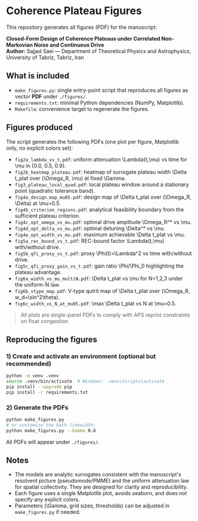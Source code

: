 # Coherence Plateau Figures

This repository generates all figures (PDF) for the manuscript:

**Closed-Form Design of Coherence Plateaus under Correlated Non-Markovian Noise and Continuous Drive**  
**Author:** Sajjad Saei — Department of Theoretical Physics and Astrophysics, University of Tabriz, Tabriz, Iran

## What is included
- `make_figures.py`: single entry-point script that reproduces all figures as vector **PDF** under `./figures/`.
- `requirements.txt`: minimal Python dependencies (NumPy, Matplotlib).
- `Makefile`: convenience target to regenerate the figures.

## Figures produced
The script generates the following PDFs (one plot per figure, Matplotlib only, no explicit colors set):
- `fig2a_lambda_vs_t.pdf`: uniform attenuation \Lambda(t,\mu) vs time for \mu in {0.0, 0.5, 0.9}.
- `fig2b_heatmap_plateau.pdf`: heatmap of surrogate plateau width \Delta t_plat over (\Omega_R, \mu) at fixed \Gamma.
- `fig3_plateau_local_quad.pdf`: local plateau window around a stationary point (quadratic tolerance band).
- `fig4a_design_map_mu05.pdf`: design map of \Delta t_plat over (\Omega_R, \Delta) at \mu=0.5.
- `fig4b_criterion_regions.pdf`: analytical feasibility boundary from the sufficient plateau criterion.
- `fig4c_opt_omega_vs_mu.pdf`: optimal drive amplitude \Omega_R^* vs \mu.
- `fig4d_opt_delta_vs_mu.pdf`: optimal detuning \Delta^* vs \mu.
- `fig4e_opt_width_vs_mu.pdf`: maximum achievable \Delta t_plat vs \mu.
- `fig5a_rec_bound_vs_t.pdf`: REC-bound factor \Lambda(t,\mu) with/without drive.
- `fig5b_qfi_proxy_vs_t.pdf`: proxy \Phi(t)=\Lambda^2 vs time with/without drive.
- `fig5c_qfi_proxy_gain_vs_t.pdf`: gain ratio \Phi/\Phi_0 highlighting the plateau advantage.
- `fig6a_width_vs_mu_multiN.pdf`: \Delta t_plat vs \mu for N=1,2,3 under the uniform-N law.
- `fig6b_vtype_map.pdf`: V-type qutrit map of \Delta t_plat over (\Omega_R, w_d=\sin^2\theta).
- `fig6c_width_vs_N_at_mu05.pdf`: \max \Delta t_plat vs N at \mu=0.5.

> All plots are single-panel PDFs to comply with APS reprint constraints on float congestion.

## Reproducing the figures

### 1) Create and activate an environment (optional but recommended)
```bash
python -m venv .venv
source .venv/bin/activate  # Windows: .venv\Scripts\activate
pip install --upgrade pip
pip install -r requirements.txt
```

### 2) Generate the PDFs
```bash
python make_figures.py
# or customize the bath linewidth:
python make_figures.py --Gamma 0.6
```

All PDFs will appear under `./figures/`.

## Notes
- The models are analytic surrogates consistent with the manuscript's resolvent picture (pseudomode/PMME)
  and the uniform attenuation law for spatial collectivity. They are designed for clarity and reproducibility.
- Each figure uses a single Matplotlib plot, avoids seaborn, and does not specify any explicit colors.
- Parameters (\Gamma, grid sizes, thresholds) can be adjusted in `make_figures.py` if needed.
